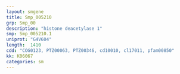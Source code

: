 ```yaml
---
layout: smgene
title: Smp_005210
grp: Smp_00
description: "histone deacetylase 1"
smp: Smp_005210.1
uniprot: "G4V604"
length:  1410
cdd: "COG0123, PTZ00063, PTZ00346, cd10010, cl17011, pfam00850"
kk: K06067
categories: sm
---
```

